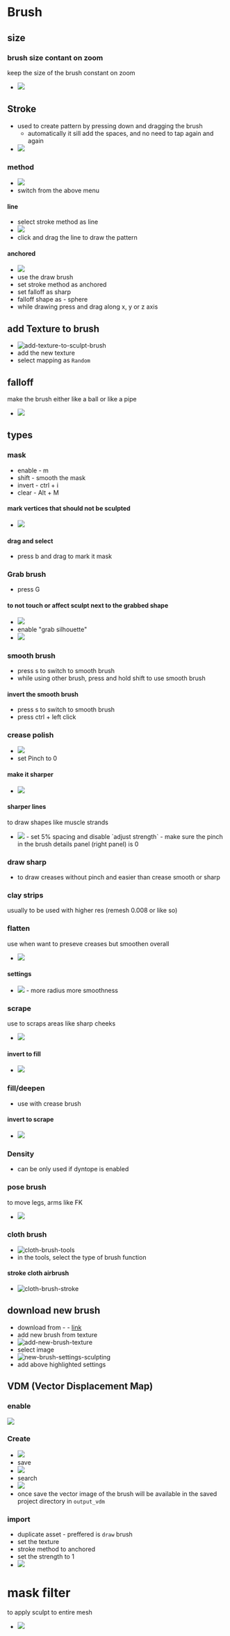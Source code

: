 # Brush

## size

### brush size contant on zoom

keep the size of the brush constant on zoom

- <img src="./images/fixed-brush-size-on-zoom.png">

## Stroke

- used to create pattern by pressing down and dragging the brush
  - automatically it sill add the spaces, and no need to tap again and again
- <img src="./images/brush-stroke-spacing.png">

### method

- <img src="./images/enable-anchored-brush.png">
- switch from the above menu

#### line

- select stroke method as line
- <img src="./images/stroke-method-line.png">
- click and drag the line to draw the pattern

#### anchored

- <img src="./images/what-is-anchored-brush.png">
- use the draw brush
- set stroke method as anchored
- set falloff as sharp
- falloff shape as - sphere
- while drawing press and drag along x, y or z axis

## add Texture to brush

- <img src="./images/add-texture-to-sculpt-brush.jpg" alt="add-texture-to-sculpt-brush" />
- add the new texture
- select mapping as `Random`

## falloff

make the brush either like a ball or like a pipe

- <img src="./images/brush-falloff.png"/>

## types

### mask

- enable - m
- shift - smooth the mask
- invert - ctrl + i
- clear - Alt + M

#### mark vertices that should not be sculpted

- <img src="./images/mark-non-affected-vertices.png">

#### drag and select

- press b and drag to mark it mask

### Grab brush

- press G

#### to not touch or affect sculpt next to the grabbed shape

- <img src="./images/unaffect-others-grab-brush.png" />
- enable "grab silhouette"
- <img src="./images/grab-button-settings.png" />

### smooth brush

- press s to switch to smooth brush
- while using other brush, press and hold shift to use smooth brush

#### invert the smooth brush

- press s to switch to smooth brush
- press ctrl + left click

### crease polish

- <img src="./images/pinch-brush-settings.png">
- set Pinch to 0

#### make it sharper

- <img src="./images/crease-sharper-falloff.png">

#### sharper lines

to draw shapes like muscle strands

- <img src="./images/set-stroke-for-crease-brush.png">
  - set 5% spacing and disable `adjust strength`
  - make sure the pinch in the brush details panel (right panel) is 0

### draw sharp

- to draw creases without pinch and easier than crease smooth or sharp

### clay strips

usually to be used with higher res (remesh 0.008 or like so)

### flatten

use when want to preseve creases but smoothen overall

- <img src="./images/when-to-use-flatten-brush.png">

#### settings

- <img src="./images/flatten-brush-settings.png">
  - more radius more smoothness

### scrape

use to scraps areas like sharp cheeks

- <img src="./images/scrapper-application.png">

#### invert to fill

- <img src="./images/scrape-settings.png">

### fill/deepen

- use with crease brush

#### invert to scrape

- <img src="./images/fill-deppen-settings.png" />

### Density

- can be only used if dyntope is enabled

### pose brush

to move legs, arms like FK

- <img src="./images/edit-using-pose-brush.png"/>

### cloth brush

- <img src="./images/cloth-brush-tools.jpg" alt="cloth-brush-tools" />
- in the tools, select the type of brush function

#### stroke cloth airbrush

- <img src="./images/cloth-brush-stroke.jpg" alt="cloth-brush-stroke" />

## download new brush

- download from - - [link](https://pixologic.com/zbrush/downloadcenter/alpha/)
- add new brush from texture
- <img src="./images/add-new-brush-texture.jpg" alt="add-new-brush-texture" />
- select image
- <img src="./images/new-brush-settings-sculpting.jpg" alt="new-brush-settings-sculpting" />
- add above highlighted settings

## VDM (Vector Displacement Map)

### enable

<img src="./images/enable-vdm-bake-brush.png" />

### Create

- <img src="./images/create-sculpt-plane.png" />
- save
- <img src="./images/save-vdm-brush.png" />
- search
- <img src="./images/vdm-brush-select-search.png" />
- once save the vector image of the brush will be available in the saved project directory in `output_vdm`

### import

- duplicate asset - preffered is `draw` brush
- set the texture
- stroke method to anchored
- set the strength to 1
- <img src="./images/import-vdm-brush-settings.png" />

# mask filter

to apply sculpt to entire mesh

- <img src="./images/mask-filter.png" />
